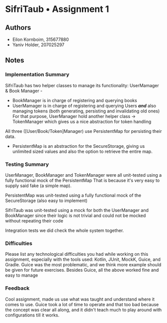 # SifriTaub • Assignment 1

## Authors
* Eilon Kornboim, 315677880
* Yaniv Holder, 207025297

## Notes

### Implementation Summary
SifriTaub has two helper classes to manage its functionality:
UserMamager & Book Manager - 
* BookManager is in charge of registering and querying books
* UserMamager is in charge of registering and querying Users
***and*** also managing tokens (both generating, persisting and invalidating old ones) 
For that purpose, UserManager hold another helper class -> TokenManager which gives us a 
nice abstraction for token handling

All three ([User/Book/Token]Manager) use PersistentMap for persisting their data.
* PersistentMap is an abstraction for the SecureStorage, 
giving us unlimited sized values and also the option to retrieve the entire map.


### Testing Summary
UserManager, BookManager and TokenManager were all unit-tested using a fully functional mock of the PersistentMap
That is because it's very easy to supply said fake (a simple map).

PersistentMap was unit-tested using a fully functional mock of the SecureStorage (also easy to implement)

SifriTaub was unit-tested using a mock for both the UserManager and BookManager since their logic is not 
trivial and could not be mocked without repeating their code

Integration tests we did check the whole system together.



### Difficulties
Please list any technological difficulties you had while working on this assignment, especially
with the tools used: Kotlin, JUnit, MockK, Guice, and Gradle.
Guice was the most problematic, and we think more example should be given for future exercises.
Besides Guice, all the above worked fine and easy to manage

### Feedback
Cool assignment, made us use what was taught and understand where it comes to use.
Guice took a lot of time to operate and that too bad because the concept was clear 
all along, and it didn't teach much to play around with configurations till it works.